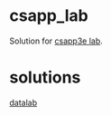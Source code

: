 # csapp_lab
Solution for [csapp3e lab](http://csapp.cs.cmu.edu/3e/labs.html).


# solutions
[datalab](./solutions/datalab/note.md)

